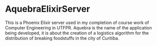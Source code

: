 # AquebraElixirServer

This is a Phoenix Elixir server used in my completion of course work of Computer Engineering in UTFPR. Aquebra is the name of the application being developed, it is about the creation of a logistics algorithm for the distribution of breaking foodstuffs in the city of Curitiba.
